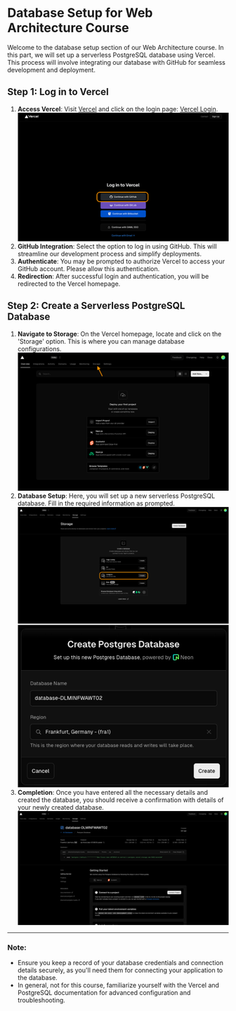 # Database Setup for Web Architecture Course

Welcome to the database setup section of our Web Architecture course. In this part, we will set up a serverless PostgreSQL database using Vercel. This process will involve integrating our database with GitHub for seamless development and deployment.

## Step 1: Log in to Vercel

1. **Access Vercel**: Visit [Vercel](https://vercel.com/) and click on the login page: [Vercel Login](https://vercel.com/login).
![Vercel Login](img/Vercel-Login.png)
2. **GitHub Integration**: Select the option to log in using GitHub. This will streamline our development process and simplify deployments.
3. **Authenticate**: You may be prompted to authorize Vercel to access your GitHub account. Please allow this authentication.
4. **Redirection**: After successful login and authentication, you will be redirected to the Vercel homepage.

## Step 2: Create a Serverless PostgreSQL Database

1. **Navigate to Storage**: On the Vercel homepage, locate and click on the 'Storage' option. This is where you can manage database configurations.
![Vercel Navigation to Storage](img/Vercel-Storage.png)
2. **Database Setup**: Here, you will set up a new serverless PostgreSQL database. Fill in the required information as prompted.
![Vercel Storage PostgreSQL](img/Vercel-Storage-Postgresql.png)
![Vercel create storage with PostgreSQL](img/Vercel-Create-Step-Storage-Postgresql.png)
3. **Completion**: Once you have entered all the necessary details and created the database, you should receive a confirmation with details of your newly created database.
![Vercel Dashboard after created storage with PostgreSQL](img/Vercel-Dashboard-After-Create-Step-Storage-Postgresql.png)

---

### Note:
- Ensure you keep a record of your database credentials and connection details securely, as you'll need them for connecting your application to the database.
- In general, not for this course, familiarize yourself with the Vercel and PostgreSQL documentation for advanced configuration and troubleshooting.
